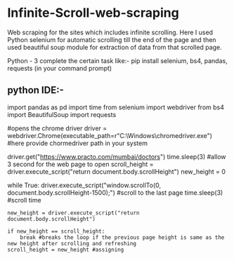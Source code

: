 # Infinite-Scroll-web-scraping
Web scraping for the sites which includes infinite scrolling.
Here I used Python selenium for automatic scrolling till the end of the page and then used beautiful soup module for extraction of data from that scrolled page.

Python - 3
complete the certain task like:- pip install selenium, bs4, pandas, requests (in your command prompt)

## python IDE:-

import pandas as pd
import time
from selenium import webdriver
from bs4 import BeautifulSoup
import requests

#opens the chrome driver
driver = webdriver.Chrome(executable_path=r"C:\Windows\chromedriver.exe") #here provide chormedriver path in your system

driver.get("https://www.practo.com/mumbai/doctors")
time.sleep(3) #allow 3 second for the web page to open
scroll_height = driver.execute_script("return document.body.scrollHeight")
new_height = 0 

while True:
    driver.execute_script("window.scrollTo(0, document.body.scrollHeight-1500);") #scroll to the last page
    time.sleep(3) #scroll time
    
    new_height = driver.execute_script("return document.body.scrollHeight")
    
    if new_height == scroll_height:
        break #breaks the loop if the previous page height is same as the new height after scrolling and refreshing
    scroll_height = new_height #assigning 

